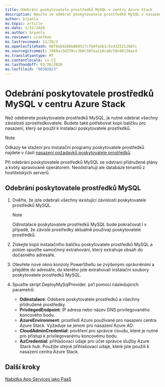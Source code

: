 ```yaml
---
title: Odebrání poskytovatele prostředků MySQL v centru Azure Stack
description: Naučte se odebrat poskytovatele prostředků MySQL z nasazení centra Azure Stack.
author: bryanla
ms.topic: article
ms.date: 1/22/2020
ms.author: bryanla
ms.reviewer: xiaofmao
ms.lastreviewed: 11/20/2
ms.openlocfilehash: 60f8ab926bb868517c7b9feeb1c5c4325212607c
ms.sourcegitcommit: 1969a13d378cc3b8c58fea11dca8cf8c06136acd
ms.translationtype: MT
ms.contentlocale: cs-CZ
ms.lasthandoff: 03/26/2020
ms.locfileid: "80302823"
---
```

# <a name="remove-the-mysql-resource-provider-in-azure-stack-hub"></a>Odebrání poskytovatele prostředků MySQL v centru Azure Stack

Než odeberete poskytovatele prostředků MySQL, je nutné odebrat všechny závislosti zprostředkovatele. Budete také potřebovat kopii balíčku pro nasazení, který se použil k instalaci poskytovatele prostředků.

> [!NOTE]
> Odkazy ke stažení pro instalační programy poskytovatele prostředků najdete v části [nasazení požadavků poskytovatele prostředků](./azure-stack-mysql-resource-provider-deploy.md#prerequisites).

Při odebrání poskytovatele prostředků MySQL se odstraní přidružené plány a kvóty spravované operátorem. Neodstraňují ale databáze tenantů z hostitelských serverů.

## <a name="to-remove-the-mysql-resource-provider"></a>Odebrání poskytovatele prostředků MySQL

1. Ověřte, že jste odebrali všechny existující závislosti poskytovatele prostředků MySQL.

   > [!NOTE]
   > Odinstalace poskytovatele prostředků MySQL bude pokračovat i v případě, že závislé prostředky aktuálně používají poskytovatele prostředků.
  
2. Získejte kopii instalačního balíčku poskytovatele prostředků MySQL a potom spusťte samočinný extrahování, který extrahuje obsah do dočasného adresáře.
3. Otevřete nové okno konzoly PowerShellu se zvýšenými oprávněními a přejděte do adresáře, do kterého jste extrahovali instalační soubory poskytovatele prostředků MySQL.
4. Spusťte skript DeployMySqlProvider. ps1 pomocí následujících parametrů:
    - **Odinstalace**: Odebere poskytovatele prostředků a všechny přidružené prostředky.
    - **PrivilegedEndpoint**: IP adresa nebo název DNS privilegovaného koncového bodu.
    - **AzureEnvironment**: prostředí Azure používané pro nasazení centra Azure Stack. Vyžaduje se jenom pro nasazení Azure AD.
    - **CloudAdminCredential**: pověření pro správce cloudu, které je nutné pro přístup k privilegovanému koncovému bodu.
    - **AzCredential**: přihlašovací údaje pro účet správce služby Azure Stack hub. Použijte stejné přihlašovací údaje, které jste použili k nasazení centra Azure Stack.

## <a name="next-steps"></a>Další kroky

[Nabídka App Services jako PaaS](azure-stack-app-service-overview.md)
